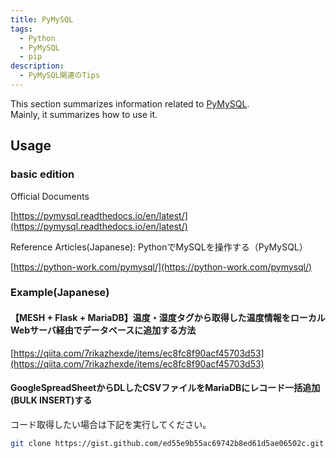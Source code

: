 ```yaml
---
title: PyMySQL
tags:
  - Python
  - PyMySQL
  - pip
description:
  - PyMySQL関連のTips
---
```


This section summarizes information related to [PyMySQL](https://pypi.org/project/pymysql/).<br />
Mainly, it summarizes how to use it.

## Usage

### basic edition

Official Documents

[https://pymysql.readthedocs.io/en/latest/](https://pymysql.readthedocs.io/en/latest/)

Reference Articles(Japanese): PythonでMySQLを操作する（PyMySQL）

[https://python-work.com/pymysql/](https://python-work.com/pymysql/)

### Example(Japanese)

#### 【MESH + Flask + MariaDB】温度・湿度タグから取得した温度情報をローカルWebサーバ経由でデータベースに追加する方法

[https://qiita.com/7rikazhexde/items/ec8fc8f90acf45703d53](https://qiita.com/7rikazhexde/items/ec8fc8f90acf45703d53)

#### GoogleSpreadSheetからDLしたCSVファイルをMariaDBにレコード一括追加(BULK INSERT)する

コード取得したい場合は下記を実行してください。

```bash
git clone https://gist.github.com/ed55e9b55ac69742b8ed61d5ae06502c.git
```

<script src="https://gist.github.com/7rikazhexde/ed55e9b55ac69742b8ed61d5ae06502c.js"></script>
